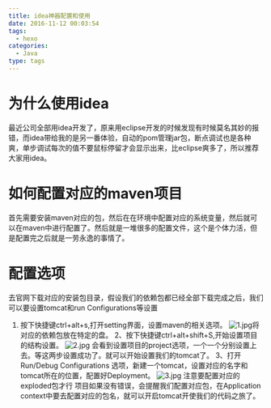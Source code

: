 ```yaml
---
title: idea神器配置和使用
date: 2016-11-12 00:03:54
tags:
  - hexo
categories:
  - Java
type: tags
---
```

# 为什么使用idea
最近公司全部用idea开发了，原来用eclipse开发的时候发现有时候莫名其妙的报错，而idea带给我的是另一番体验，自动的pom管理jar包，断点调试也是各种爽，单步调试每次的值不要鼠标停留才会显示出来，比eclipse爽多了，所以推荐大家用idea。
# 如何配置对应的maven项目
首先需要安装maven对应的包，然后在在环境中配置对应的系统变量，然后就可以在maven中进行配置了。然后就是一堆很多的配置文件，这个是个体力活，但是配置完之后就是一劳永逸的事情了。
# 配置选项
去官网下载对应的安装包目录，假设我们的依赖包都已经全部下载完成之后，我们可以要设置tomcat和run Configurations等设置

1. 按下快捷键ctrl+alt+s,打开setting界面，设置maven的相关选项。
 ![1.jpg](https://ooo.0o0.ooo/2016/11/11/5825e7f4224b6.jpg)将对应的依赖包放在特定的盘。
2、按下快捷键ctrl+alt+shift+S,开始设置项目的结构设置。
![2.jpg](https://ooo.0o0.ooo/2016/11/11/5825e97cb1e7e.jpg)
会看到设置项目的project选项，一个一个分别设置上去。等这两步设置成功了。就可以开始设置我们的tomcat了。
3、打开Run/Debug Configurations 选项，新建一个tomcat，设置对应的名字和tomcat所在的位置，配置好Deployment。
![3.jpg](https://ooo.0o0.ooo/2016/11/11/5825eaf2e8d43.jpg)
注意要配置对应的exploded包才行
项目如果没有错误，会提醒我们配置对应包，在Application context中要去配置对应的包名，就可以开启tomcat开使我们的代码之旅了。
